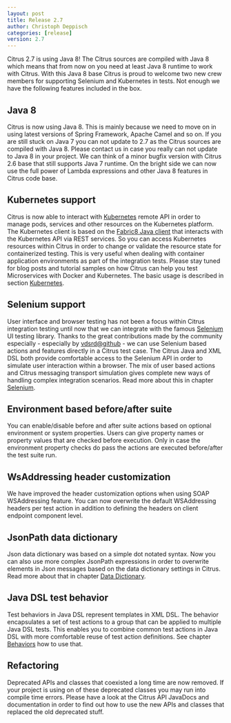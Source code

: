 ```yaml
---
layout: post
title: Release 2.7
author: Christoph Deppisch
categories: [release]
version: 2.7
---
```


Citrus 2.7 is using Java 8! The Citrus sources are compiled with Java 8 which means that from now on you need at least Java 8 runtime to work with Citrus. With this Java 8 base Citrus
is proud to welcome two new crew members for supporting Selenium and Kubernetes in tests. Not enough we have the following features included in the box.

## Java 8

Citrus is now using Java 8. This is mainly because we need to move on in using latest versions of Spring Framework, Apache Camel and so on. If you are still stuck on Java 7 you can not
update to 2.7 as the Citrus sources are compiled with Java 8. Please contact us in case you really can not update to Java 8 in your project. We can think of a minor bugfix version with Citrus 2.6 base
that still supports Java 7 runtime. On the bright side we can now use the full power of Lambda expressions and other Java 8 features in Citrus code base.  

## Kubernetes support

Citrus is now able to interact with [Kubernetes](http://kubernetes.io/) remote API in order to manage pods, services and other resources on the Kubernetes platform. The Kubernetes client is based
on the [Fabric8 Java client](https://github.com/fabric8io/kubernetes-client) that interacts with the Kubernetes API via REST services. So you can access Kubernetes resources within Citrus in order to change or validate the resource state for containerized testing.
This is very useful when dealing with container application environments as part of the integration tests. Please stay tuned for blog posts and tutorial samples on how Citrus can help you test
Microservices with Docker and Kubernetes. The basic usage is described in section [Kubernetes](/reference/2.7/html/kubernetes.html).  

## Selenium support

User interface and browser testing has not been a focus within Citrus integration testing until now that we can integrate with the famous [Selenium](http://www.seleniumhq.org/) UI testing library. Thanks to the great contributions
made by the community especially - especially by [vdsrd@github](https://github.com/vdsrd) - we can use Selenium based actions and features directly in a Citrus test case. The Citrus Java and XML DSL both provide comfortable access to the Selenium API in order to 
simulate user interaction within a browser. The mix of user based actions and Citrus messaging transport simulation gives complete new ways of handling complex integration scenarios. Read more about this in chapter [Selenium](/reference/2.7/html/selenium.html).

## Environment based before/after suite

You can enable/disable before and after suite actions based on optional environment or system properties. Users can give property names or property values that are checked before execution. 
Only in case the environment property checks do pass the actions are executed before/after the test suite run.

## WsAddressing header customization

We have improved the header customization options when using SOAP WSAddressing feature. You can now overwrite the default WSAddressing headers per test action in addition to defining the headers on 
client endpoint component level.

## JsonPath data dictionary

Json data dictionary was based on a simple dot notated syntax. Now you can also use more complex JsonPath expressions in order to overwrite elements in Json messages based
on the data dictionary settings in Citrus. Read more about that in chapter [Data Dictionary](/reference/2.7/html/data-dictionary.html).

## Java DSL test behavior

Test behaviors in Java DSL represent templates in XML DSL. The behavior encapsulates a set of test actions to a group that can be applied to multiple Java DSL tests. This enables
you to combine common test actions in Java DSL with more comfortable reuse of test action definitions. See chapter [Behaviors](/reference/2.7/html/behaviors.html) how to use that. 

## Refactoring

Deprecated APIs and classes that coexisted a long time are now removed. If your project is using on of these deprecated classes you may run into compile time errors.
Please have a look at the Citrus API JavaDocs and documentation in order to find out how to use the new APIs and classes that replaced the old deprecated stuff.